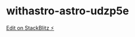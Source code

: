 # withastro-astro-udzp5e

[Edit on StackBlitz ⚡️](https://stackblitz.com/edit/withastro-astro-udzp5e)
